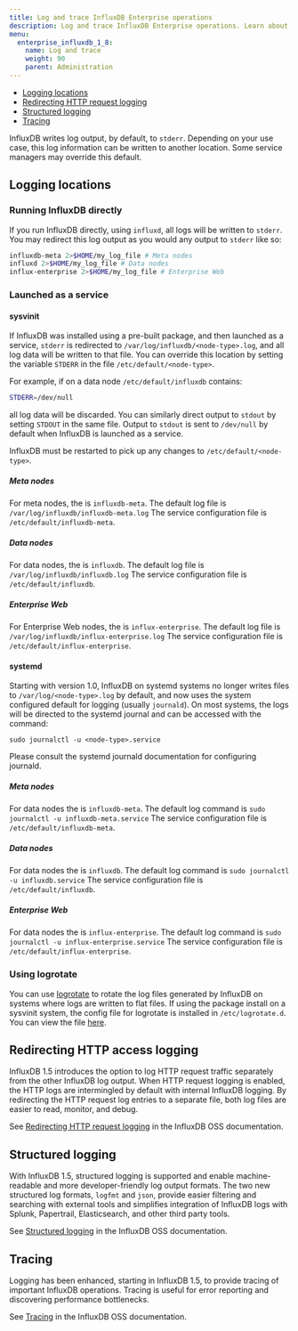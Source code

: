 ```yaml
---
title: Log and trace InfluxDB Enterprise operations
description: Log and trace InfluxDB Enterprise operations. Learn about logging locations, redirecting HTTP request logging, structured logging, and tracing.
menu:
  enterprise_influxdb_1_8:
    name: Log and trace
    weight: 90
    parent: Administration
---
```



* [Logging locations](#logging-locations)
* [Redirecting HTTP request logging](#redirecting-http-request-logging)
* [Structured logging](#structured-logging)
* [Tracing](#tracing)


InfluxDB writes log output, by default, to `stderr`.
Depending on your use case, this log information can be written to another location.
Some service managers may override this default.

## Logging locations

### Running InfluxDB directly

If you run InfluxDB directly, using `influxd`, all logs will be written to `stderr`.
You may redirect this log output as you would any output to `stderr` like so:

```bash
influxdb-meta 2>$HOME/my_log_file # Meta nodes
influxd 2>$HOME/my_log_file # Data nodes
influx-enterprise 2>$HOME/my_log_file # Enterprise Web
```

### Launched as a service

#### sysvinit

If InfluxDB was installed using a pre-built package, and then launched
as a service, `stderr` is redirected to
`/var/log/influxdb/<node-type>.log`, and all log data will be written to
that file.  You can override this location by setting the variable
`STDERR` in the file `/etc/default/<node-type>`.

For example, if on a data node `/etc/default/influxdb` contains:

```bash
STDERR=/dev/null
```

all log data will be discarded.  You can similarly direct output to
`stdout` by setting `STDOUT` in the same file.  Output to `stdout` is
sent to `/dev/null` by default when InfluxDB is launched as a service.

InfluxDB must be restarted to pick up any changes to `/etc/default/<node-type>`.


##### Meta nodes

For meta nodes, the <node-type> is `influxdb-meta`.
The default log file is `/var/log/influxdb/influxdb-meta.log`
The service configuration file is `/etc/default/influxdb-meta`.

##### Data nodes

For data nodes, the <node-type> is `influxdb`.
The default log file is `/var/log/influxdb/influxdb.log`
The service configuration file is `/etc/default/influxdb`.

##### Enterprise Web

For Enterprise Web nodes, the <node-type> is `influx-enterprise`.
The default log file is `/var/log/influxdb/influx-enterprise.log`
The service configuration file is `/etc/default/influx-enterprise`.

#### systemd

Starting with version 1.0, InfluxDB on systemd systems no longer
writes files to `/var/log/<node-type>.log` by default, and now uses the
system configured default for logging (usually `journald`).  On most
systems, the logs will be directed to the systemd journal and can be
accessed with the command:

```
sudo journalctl -u <node-type>.service
```

Please consult the systemd journald documentation for configuring
journald.

##### Meta nodes

For data nodes the <node-type> is `influxdb-meta`.
The default log command is `sudo journalctl -u influxdb-meta.service`
The service configuration file is `/etc/default/influxdb-meta`.

##### Data nodes

For data nodes the <node-type> is `influxdb`.
The default log command is `sudo journalctl -u influxdb.service`
The service configuration file is `/etc/default/influxdb`.

##### Enterprise Web

For data nodes the <node-type> is `influx-enterprise`.
The default log command is `sudo journalctl -u influx-enterprise.service`
The service configuration file is `/etc/default/influx-enterprise`.

### Using logrotate

You can use [logrotate](http://manpages.ubuntu.com/manpages/cosmic/en/man8/logrotate.8.html)
to rotate the log files generated by InfluxDB on systems where logs are written to flat files.
If using the package install on a sysvinit system, the config file for logrotate is installed in `/etc/logrotate.d`.
You can view the file [here](https://github.com/influxdb/influxdb/blob/master/scripts/logrotate).

## Redirecting HTTP access logging

InfluxDB 1.5 introduces the option to log HTTP request traffic separately from the other InfluxDB log output. When HTTP request logging is enabled, the HTTP logs are intermingled by default with internal InfluxDB logging. By redirecting the HTTP request log entries to a separate file, both log files are easier to read, monitor, and debug.

See [Redirecting HTTP request logging](/influxdb/v1.8/administration/logs/#redirecting-http-access-logging) in the InfluxDB OSS documentation.

## Structured logging

With InfluxDB 1.5, structured logging is supported and enable machine-readable and more developer-friendly log output formats. The two new structured log formats, `logfmt` and `json`, provide easier filtering and searching with external tools and simplifies integration of InfluxDB logs  with Splunk, Papertrail, Elasticsearch, and other third party tools.

See [Structured logging](/influxdb/v1.8/administration/logs/#structured-logging) in the InfluxDB OSS documentation.

## Tracing

Logging has been enhanced, starting in InfluxDB 1.5, to provide tracing of important InfluxDB operations. Tracing is useful for error reporting and discovering performance bottlenecks.

See [Tracing](/influxdb/v1.8/administration/logs/#tracing) in the InfluxDB OSS documentation.
